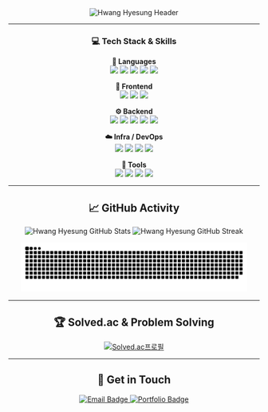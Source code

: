 <div align="center">
  <img src="https://capsule-render.vercel.app/api?type=waving&color=0:BEE3F8,100:6B46C1&height=200&section=header&text=Hello,%20I'm%20Hwang%20Hyesung&fontSize=40&fontColor=F7F7F7&animation=fadeIn" alt="Hwang Hyesung Header" />
</div>

---
<h3 align="center">💻 Tech Stack & Skills</h3>

<p align="center">
  <b>💬 Languages</b><br/>
  <img src="https://img.shields.io/badge/C/C++-00599C?style=for-the-badge&logo=cplusplus&logoColor=white"/>
  <img src="https://img.shields.io/badge/Java-007396?style=for-the-badge&logo=openjdk&logoColor=white"/>
  <img src="https://img.shields.io/badge/Python-3776AB?style=for-the-badge&logo=python&logoColor=white"/>
  <img src="https://img.shields.io/badge/JavaScript-F7DF1E?style=for-the-badge&logo=javascript&logoColor=black"/>
  <img src="https://img.shields.io/badge/TypeScript-3178C6?style=for-the-badge&logo=typescript&logoColor=white"/>
</p>

<p align="center">
  <b>🎨 Frontend</b><br/>
  <img src="https://img.shields.io/badge/CSS3-1572B6?style=for-the-badge&logo=css3&logoColor=white"/>
  <img src="https://img.shields.io/badge/React-61DAFB?style=for-the-badge&logo=react&logoColor=black"/>
  <img src="https://img.shields.io/badge/Next.js-000000?style=for-the-badge&logo=nextdotjs&logoColor=white"/>
</p>

<p align="center">
  <b>⚙️ Backend</b><br/>
  <img src="https://img.shields.io/badge/Spring-6DB33F?style=for-the-badge&logo=spring&logoColor=white"/>
  <img src="https://img.shields.io/badge/Spring%20Boot-6DB33F?style=for-the-badge&logo=springboot&logoColor=white"/>
  <img src="https://img.shields.io/badge/Node.js-339933?style=for-the-badge&logo=nodedotjs&logoColor=white"/>
  <img src="https://img.shields.io/badge/Express-000000?style=for-the-badge&logo=express&logoColor=white"/>
  <img src="https://img.shields.io/badge/Redis-DC382D?style=for-the-badge&logo=redis&logoColor=white"/>
</p>

<p align="center">
  <b>☁️ Infra / DevOps</b><br/>
  <img src="https://img.shields.io/badge/Docker-2496ED?style=for-the-badge&logo=docker&logoColor=white"/>
  <img src="https://img.shields.io/badge/AWS-232F3E?style=for-the-badge&logo=amazonaws&logoColor=white"/>
  <img src="https://img.shields.io/badge/S3-569A31?style=for-the-badge&logo=amazons3&logoColor=white"/>
  <img src="https://img.shields.io/badge/RDS-527FFF?style=for-the-badge&logo=amazonrds&logoColor=white"/>
</p>

<p align="center">
  <b>🧰 Tools</b><br/>
  <img src="https://img.shields.io/badge/Notion-000000?style=for-the-badge&logo=notion&logoColor=white"/>
  <img src="https://img.shields.io/badge/Slack-4A154B?style=for-the-badge&logo=slack&logoColor=white"/>
  <img src="https://img.shields.io/badge/Jira-0052CC?style=for-the-badge&logo=jira&logoColor=white"/>
  <img src="https://img.shields.io/badge/Figma-F24E1E?style=for-the-badge&logo=figma&logoColor=white"/>
</p>


---

<div align="center">
  <h2 align="center">📈 GitHub Activity</h2>

  <p align="center">
    <img height="160em" src="https://github-readme-stats.vercel.app/api?username=hwang-hyesung&show_icons=true&theme=transparent&hide_border=true&rank_icon=github" alt="Hwang Hyesung GitHub Stats" />
    <img height="160em" src="https://github-readme-streak-stats.herokuapp.com/?user=hwang-hyesung&theme=transparent&hide_border=true" alt="Hwang Hyesung GitHub Streak" />
  </p>

  <img src="https://github.com/platane/snk/raw/output/github-contribution-grid-snake.svg" alt="snake gif" width="90%"/>
</div>

---

<div align="center">
  <h2 align="center">🏆 Solved.ac & Problem Solving</h2>

[![Solved.ac프로필](http://mazassumnida.wtf/api/generate_badge?boj=hwanghs7008)](https://solved.ac/hwanghs7008)

</div>

---

<div align="center">
  <h2 align="center">📧 Get in Touch</h2>

  <p>
    <a href="mailto:hwanghs7008@g.skku.edu">
      <img src="https://img.shields.io/badge/Email-D14836?style=flat-square&logo=Gmail&logoColor=white" alt="Email Badge"/>
    </a>
    <a href="https://woozy-offer-728.notion.site/1401944b64de80f8928ae364335acbf7?source=copy_link" target="_blank">
      <img src="https://img.shields.io/badge/Portfolio-000000?style=flat-square&logo=Notion&logoColor=white" alt="Portfolio Badge"/>
    </a>
  </p>
</div>
